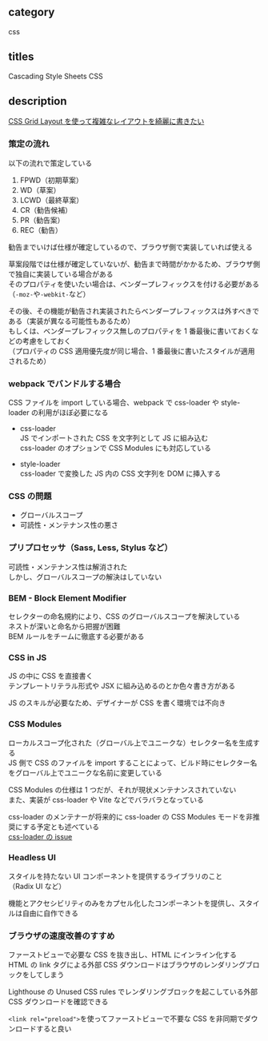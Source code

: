 ## category

css

## titles

Cascading Style Sheets
CSS

## description

<a href="https://zenn.dev/kurosame/articles/8d87c4257713dd" target="_blank">CSS Grid Layout を使って複雑なレイアウトを綺麗に書きたい</a>

### 策定の流れ

以下の流れで策定している

1. FPWD（初期草案）
1. WD（草案）
1. LCWD（最終草案）
1. CR（勧告候補）
1. PR（勧告案）
1. REC（勧告）

勧告までいけば仕様が確定しているので、ブラウザ側で実装していれば使える

草案段階では仕様が確定していないが、勧告まで時間がかかるため、ブラウザ側で独自に実装している場合がある  
そのプロパティを使いたい場合は、ベンダープレフィックスを付ける必要がある（`-moz-`や`-webkit-`など）

その後、その機能が勧告され実装されたらベンダープレフィックスは外すべきである（実装が異なる可能性もあるため）  
もしくは、ベンダープレフィックス無しのプロパティを 1 番最後に書いておくなどの考慮をしておく  
（プロパティの CSS 適用優先度が同じ場合、1 番最後に書いたスタイルが適用されるため）

### webpack でバンドルする場合

CSS ファイルを import している場合、webpack で css-loader や style-loader の利用がほぼ必要になる

- css-loader  
  JS でインポートされた CSS を文字列として JS に組み込む  
  css-loader のオプションで CSS Modules にも対応している

- style-loader  
  css-loader で変換した JS 内の CSS 文字列を DOM に挿入する

### CSS の問題

- グローバルスコープ
- 可読性・メンテナンス性の悪さ

### プリプロセッサ（Sass, Less, Stylus など）

可読性・メンテナンス性は解消された  
しかし、グローバルスコープの解決はしていない

### BEM - Block Element Modifier

セレクターの命名規約により、CSS のグローバルスコープを解決している  
ネストが深いと命名から把握が困難  
BEM ルールをチームに徹底する必要がある

### CSS in JS

JS の中に CSS を直接書く  
テンプレートリテラル形式や JSX に組み込めるのとか色々書き方がある

JS のスキルが必要なため、デザイナーが CSS を書く環境では不向き

### CSS Modules

ローカルスコープ化された（グローバル上でユニークな）セレクター名を生成する  
JS 側で CSS のファイルを import することによって、ビルド時にセレクター名をグローバル上でユニークな名前に変更している

CSS Modules の仕様は 1 つだが、それが現状メンテナンスされていない  
また、実装が css-loader や Vite などでバラバラとなっている

css-loader のメンテナーが将来的に css-loader の CSS Modules モードを非推奨にする予定とも述べている  
<a href="https://github.com/webpack-contrib/css-loader/issues/1050#issuecomment-592541379" target="_blank">css-loader の issue</a>

### Headless UI

スタイルを持たない UI コンポーネントを提供するライブラリのこと  
（Radix UI など）

機能とアクセシビリティのみをカプセル化したコンポーネントを提供し、スタイルは自由に自作できる

### ブラウザの速度改善のすすめ

ファーストビューで必要な CSS を抜き出し、HTML にインライン化する  
HTML の link タグによる外部 CSS ダウンロードはブラウザのレンダリングブロックをしてしまう

Lighthouse の Unused CSS rules でレンダリングブロックを起こしている外部 CSS ダウンロードを確認できる

`<link rel="preload">`を使ってファーストビューで不要な CSS を非同期でダウンロードすると良い
